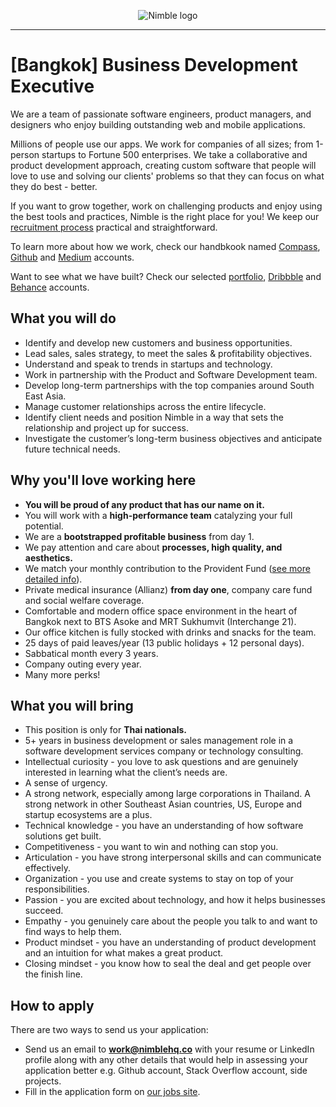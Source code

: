 <p align="center">
  <img alt="Nimble logo" src="https://assets.nimblehq.co/logo/light/logo-light-text-320.png" />
</p>

---

# [Bangkok] Business Development Executive

We are a team of passionate software engineers, product managers, and designers who enjoy building outstanding web and mobile applications.

Millions of people use our apps. We work for companies of all sizes; from 1-person startups to Fortune 500 enterprises. We take a collaborative and product development approach, creating custom software that people will love to use and solving our clients' problems so that they can focus on what they do best - better.

If you want to grow together, work on challenging products and enjoy using the best tools and practices, Nimble is the 
right place for you! We keep our [recruitment process](https://github.com/nimblehq/our-team/blob/master/join-us/our-recruitment-process.md) 
practical and straightforward.

To learn more about how we work, check our handbkook named [Compass](https://compass.nimblehq.co/), [Github](https://github.com/nimblehq/our-team) 
and [Medium](https://medium.com/nimble) accounts. 

Want to see what we have built? Check our selected [portfolio](https://nimblehq.co/work/), 
[Dribbble](https://dribbble.com/nimblehq) and [Behance](https://www.behance.net/nimblehq) accounts.

## What you will do

* Identify and develop new customers and business opportunities.
* Lead sales, sales strategy, to meet the sales & profitability objectives.
* Understand and speak to trends in startups and technology. 
* Work in partnership with the Product and Software Development team.
* Develop long-term partnerships with the top companies around South East Asia. 
* Manage customer relationships across the entire lifecycle.
* Identify client needs and position Nimble in a way that sets the relationship and project up for success.
* Investigate the customer’s long-term business objectives and anticipate future technical needs.

## Why you'll love working here
   
* **You will be proud of any product that has our name on it.**
* You will work with a **high-performance team** catalyzing your full potential. 
* We are a **bootstrapped profitable business** from day 1. 
* We pay attention and care about **processes, high quality, and aesthetics.**
* We match your monthly contribution to the Provident Fund ([see more detailed info](http://capital.sec.or.th/THAIPVD/content_en.php?content_id=00307)).
* Private medical insurance (Allianz) **from day one**, company care fund and social welfare coverage.
* Comfortable and modern office space environment in the heart of Bangkok next to BTS Asoke and MRT Sukhumvit (Interchange 21).
* Our office kitchen is fully stocked with drinks and snacks for the team.
* 25 days of paid leaves/year (13 public holidays + 12 personal days).
* Sabbatical month every 3 years.
* Company outing every year.
* Many more perks!

## What you will bring

* This position is only for **Thai nationals.**
* 5+ years in business development or sales management role in a software development services company or technology consulting.
* Intellectual curiosity - you love to ask questions and are genuinely interested in learning what the client’s needs are. 
* A sense of urgency.
* A strong network, especially among large corporations in Thailand. A strong network in other Southeast Asian countries, US, Europe and startup ecosystems are a plus. 
* Technical knowledge - you have an understanding of how software solutions get built.
* Competitiveness - you want to win and nothing can stop you. 
* Articulation - you have strong interpersonal skills and can communicate effectively. 
* Organization - you use and create systems to stay on top of your responsibilities. 
* Passion - you are excited about technology, and how it helps businesses succeed. 
* Empathy - you genuinely care about the people you talk to and want to find ways to help them. 
* Product mindset - you have an understanding of product development and an intuition for what makes a great product.
* Closing mindset - you know how to seal the deal and get people over the finish line.

## How to apply

There are two ways to send us your application:

* Send us an email to **work@nimblehq.co** with your resume or LinkedIn profile along with any other details that would help in assessing your application better e.g. Github account, Stack Overflow account, side projects.
* Fill in the application form on [our jobs site](https://jobs.nimblehq.co/o/business-development-executive-6).
